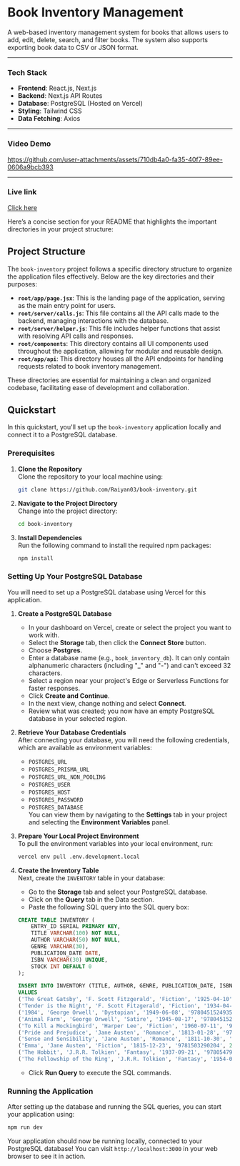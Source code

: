 # **Book Inventory Management**

A web-based inventory management system for books that allows users to add, edit, delete, search, and filter books. The system also supports exporting book data to CSV or JSON format.

---

### **Tech Stack**

- **Frontend**: React.js, Next.js
- **Backend**: Next.js API Routes
- **Database**: PostgreSQL (Hosted on Vercel)
- **Styling**: Tailwind CSS
- **Data Fetching**: Axios

---

### **Video Demo**

https://github.com/user-attachments/assets/710db4a0-fa35-40f7-89ee-0606a9bcb393

---

### **Live link**
[Click here](https://book-inventory-topaz.vercel.app/)        


Here’s a concise section for your README that highlights the important directories in your project structure:

## Project Structure

The `book-inventory` project follows a specific directory structure to organize the application files effectively. Below are the key directories and their purposes:

- **`root/app/page.jsx`**: This is the landing page of the application, serving as the main entry point for users.
- **`root/server/calls.js`**: This file contains all the API calls made to the backend, managing interactions with the database.
- **`root/server/helper.js`**: This file includes helper functions that assist with resolving API calls and responses.
- **`root/components`**: This directory contains all UI components used throughout the application, allowing for modular and reusable design.
- **`root/app/api`**: This directory houses all the API endpoints for handling requests related to book inventory management.

These directories are essential for maintaining a clean and organized codebase, facilitating ease of development and collaboration.

## **Quickstart**

In this quickstart, you'll set up the `book-inventory` application locally and connect it to a PostgreSQL database.

### Prerequisites

1. **Clone the Repository**  
   Clone the repository to your local machine using:
   ```bash
   git clone https://github.com/Raiyan03/book-inventory.git
   ```

2. **Navigate to the Project Directory**  
   Change into the project directory:
   ```bash
   cd book-inventory
   ```

3. **Install Dependencies**  
   Run the following command to install the required npm packages:
   ```bash
   npm install
   ```

### Setting Up Your PostgreSQL Database

You will need to set up a PostgreSQL database using Vercel for this application.

1. **Create a PostgreSQL Database**  
   - In your dashboard on Vercel, create or select the project you want to work with.
   - Select the **Storage** tab, then click the **Connect Store** button.
   - Choose **Postgres**.
   - Enter a database name (e.g., `book_inventory_db`). It can only contain alphanumeric characters (including "_" and "-") and can't exceed 32 characters.
   - Select a region near your project's Edge or Serverless Functions for faster responses.
   - Click **Create and Continue**.
   - In the next view, change nothing and select **Connect**.
   - Review what was created; you now have an empty PostgreSQL database in your selected region.

2. **Retrieve Your Database Credentials**  
   After connecting your database, you will need the following credentials, which are available as environment variables:
   - `POSTGRES_URL`
   - `POSTGRES_PRISMA_URL`
   - `POSTGRES_URL_NON_POOLING`
   - `POSTGRES_USER`
   - `POSTGRES_HOST`
   - `POSTGRES_PASSWORD`
   - `POSTGRES_DATABASE`  
   You can view them by navigating to the **Settings** tab in your project and selecting the **Environment Variables** panel.

3. **Prepare Your Local Project Environment**  
   To pull the environment variables into your local environment, run:
   ```bash
   vercel env pull .env.development.local
   ```

4. **Create the Inventory Table**  
   Next, create the `INVENTORY` table in your database:
   - Go to the **Storage** tab and select your PostgreSQL database.
   - Click on the **Query** tab in the Data section.
   - Paste the following SQL query into the SQL query box:
   ```sql
   CREATE TABLE INVENTORY (
       ENTRY_ID SERIAL PRIMARY KEY,
       TITLE VARCHAR(100) NOT NULL, 
       AUTHOR VARCHAR(50) NOT NULL,
       GENRE VARCHAR(30),
       PUBLICATION_DATE DATE,
       ISBN VARCHAR(30) UNIQUE,  
       STOCK INT DEFAULT 0
   );

   INSERT INTO INVENTORY (TITLE, AUTHOR, GENRE, PUBLICATION_DATE, ISBN, STOCK) 
   VALUES 
   ('The Great Gatsby', 'F. Scott Fitzgerald', 'Fiction', '1925-04-10', '9780743273565', 15),
   ('Tender is the Night', 'F. Scott Fitzgerald', 'Fiction', '1934-04-12', '9780684801544', 12),
   ('1984', 'George Orwell', 'Dystopian', '1949-06-08', '9780451524935', 30),
   ('Animal Farm', 'George Orwell', 'Satire', '1945-08-17', '9780451526342', 25),
   ('To Kill a Mockingbird', 'Harper Lee', 'Fiction', '1960-07-11', '9780060935467', 20),
   ('Pride and Prejudice', 'Jane Austen', 'Romance', '1813-01-28', '9781503290563', 25),
   ('Sense and Sensibility', 'Jane Austen', 'Romance', '1811-10-30', '9780141439662', 22),
   ('Emma', 'Jane Austen', 'Fiction', '1815-12-23', '9781503290204', 20),
   ('The Hobbit', 'J.R.R. Tolkien', 'Fantasy', '1937-09-21', '9780547928227', 5),
   ('The Fellowship of the Ring', 'J.R.R. Tolkien', 'Fantasy', '1954-07-29', '9780547928203', 8);
   ```
   - Click **Run Query** to execute the SQL commands.

### Running the Application

After setting up the database and running the SQL queries, you can start your application using:
```bash
npm run dev
```

Your application should now be running locally, connected to your PostgreSQL database! You can visit `http://localhost:3000` in your web browser to see it in action.

